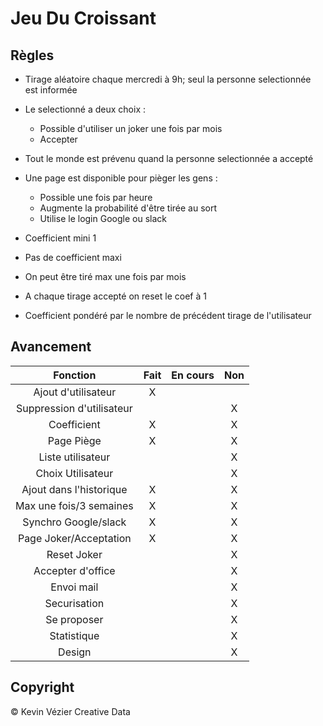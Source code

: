 # Jeu Du Croissant
 ## Règles
  - Tirage aléatoire chaque mercredi à 9h; seul la personne selectionnée est informée 
  - Le selectionné a deux choix : 
     - Possible d'utiliser un joker une fois par mois
     - Accepter
     

  - Tout le monde est prévenu quand la personne selectionnée a accepté
  - Une page est disponible pour pièger les gens :
     - Possible une fois par heure
     - Augmente la probabilité d'être tirée au sort
     - Utilise le login Google ou slack
  - Coefficient mini 1
  - Pas de coefficient maxi 
  - On peut être tiré max une fois par mois
  - A chaque tirage accepté on reset le coef à 1
  - Coefficient pondéré par le nombre de précédent tirage de l'utilisateur


 ## Avancement

|          Fonction          | Fait | En cours | Non |
|:--------------------------:|:----:|:--------:|:---:|
| Ajout d'utilisateur        |  X   |          |     |
| Suppression d'utilisateur  |      |          |  X  |
| Coefficient                |  X   |          |  X  |
| Page Piège                 |  X   |          |  X  |
| Liste utilisateur          |      |          |  X  |
| Choix Utilisateur          |      |          |  X  |
| Ajout dans l'historique    |  X   |          |  X  |
| Max une fois/3 semaines    |  X   |          |  X  |
| Synchro Google/slack       |  X   |          |  X  |
| Page Joker/Acceptation     |  X   |          |  X  |
| Reset Joker                |      |          |  X  |
| Accepter d'office          |      |          |  X  |
| Envoi mail                 |      |          |  X  |
| Securisation               |      |          |  X  |
| Se proposer                |      |          |  X  |
| Statistique                |      |          |  X  |
| Design                     |      |          |  X  |


## Copyright

© Kevin Vézier
Creative Data
